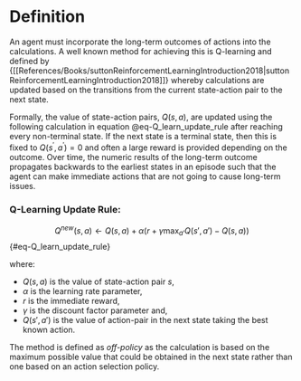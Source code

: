 # Definition

An agent must incorporate the long-term outcomes of actions into the calculations. A well known method for achieving this is Q-learning and defined by {[[References/Books/suttonReinforcementLearningIntroduction2018|suttonReinforcementLearningIntroduction2018]]} whereby calculations are updated based on the transitions from the current state-action pair to the next state.

Formally, the value of state-action pairs, $Q(s,a)$, are updated using the following calculation in equation @eq-Q_learn_update_rule after reaching every non-terminal state. If the next state is a terminal state, then this is fixed to $Q(s^\prime,a^\prime)=0$ and often a large reward is provided depending on the outcome. Over time, the numeric results of the long-term outcome propagates backwards to the earliest states in an episode such that the agent can make immediate actions that are not going to cause long-term issues. 

### Q-Learning Update Rule:


$$Q^{new}(s,a)\leftarrow Q(s,a) + \alpha {\bigg (} r + \gamma \max_{a'}Q(s',a') - Q(s,a) {\bigg )}$${#eq-Q_learn_update_rule}

where:
- $Q(s,a)$ is the value of state-action pair $s$,
- $\alpha$ is the learning rate parameter,
- $r$ is the immediate reward,
- $\gamma$ is the discount factor parameter and,
- $Q(s', a')$ is the value of action-pair in the next state taking the best known action.

The method is defined as *off-policy* as the calculation is based on the maximum possible value that could be obtained in the next state rather than one based on an action selection policy. 
